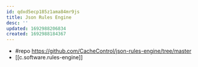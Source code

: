 ```yaml
---
id: qdxd5ecp185z1ama84mr9js
title: Json Rules Engine
desc: ''
updated: 1692988206834
created: 1692988184367
---
```


- #repo https://github.com/CacheControl/json-rules-engine/tree/master
- [[c.software.rules-engine]]
